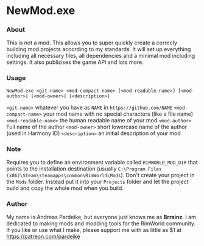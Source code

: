 # NewMod.exe

### About
This is not a mod. This allows you to super quickly create a correcly building mod projects according to my standards. It will set up everything including all necessary files, all dependencies and a minimal mod including settings. It also publizises the game API and lots more.

### Usage
`NewMod.exe <git-name> <mod-compact-name> [<mod-readable-name>] [<mod-author>] [<mod-owner>] [<description>]`

`<git-name>` whatever you have as `NAME` in `https://github.com/NAME`
`<mod-compact-name>` your mod name with no special characters (like a file name)
`<mod-readable-name>` the human readable name of your mod
`<mod-author>` Full name of the author
`<mod-owner>` short lowercase name of the author (used in Harmony ID)
`<description>` an initial description of your mod

### Note
Requires you to define an environment variable called `RIMWORLD_MOD_DIR` that points to the installation destination (usually `C:\Program Files (x86)\Steam\steamapps\common\RimWorld\Mods`). Don't create your project in the `Mods` folder. Instead put it into your `Projects` folder and let the project build and copy the whole mod when you build.

### Author
My name is Andreas Pardeike, but everyone just knows me as **Brrainz**. I am dedicated to making mods and modding tools for the RimWorld community.
If you like or use what I make, please support me with as little as $1 at https://patreon.com/pardeike
